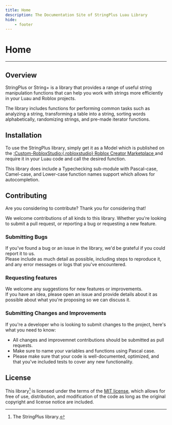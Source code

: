 ```yaml
---
title: Home
description: The Documentation Site of StringPlus Luau Library
hide:
    - footer
---
```


# Home
<hr class="md-page-heading-separator">

## Overview

StringPlus or String+ is a library that provides a range of useful string manipulation functions that can help you work with strings more efficiently in your Luau and Roblox projects.

The library includes functions for performing common tasks such as analyzing a string, transforming a table into a string, sorting words alphabetically, randomizing strings, and pre-made iterator functions.

## Installation

To use the StringPlus library, simply get it as a Model which is published on the
<a href="https://create.roblox.com/marketplace/asset/11868937809" target="_blank" title="Asset Link">
:Custom-RobloxStudio:{.robloxstudio} Roblox Creator Marketplace
</a>
and require it in your Luau code and call the desired function.

This library does include a Typechecking sub-module with Pascal-case, Camel-case, and Lower-case function names support which allows for autocompletion.

## Contributing

Are you considering to contribute? Thank you for considering that!

We welcome contributions of all kinds to this library. Whether you're looking to submit a pull request, or reporting a bug or requesting a new feature.

### Submitting Bugs

If you've found a bug or an issue in the library, we'd be grateful if you could report it to us. <br/>
Please include as much detail as possible, including steps to reproduce it, and any error messages or logs that you've encountered.

### Requesting features

We welcome any suggestions for new features or improvements. <br/>If you have an idea, please open an issue and provide details about it as possible about what you're proposing so we can discuss it.

### Submitting Changes and Improvements

If you're a developer who is looking to submit changes to the project, here's what you need to know:

- All changes and improvemnet contributions should be submitted as pull requests.
- Make sure to name your variables and functions using Pascal case.
- Please make sure that your code is well-documented, optimized, and that you've included tests to cover any new functionality.

## License

This library[^1] is licensed under the terms of the [MIT license](https://github.com/EgizianoEG/String-Plus/blob/main/LICENSE "Library's Repository License"), which allows for free of use, distribution, and modification of the code as long as the original copyright and license notice are included.

[^1]: The StringPlus library.